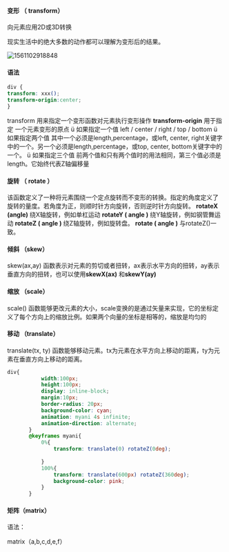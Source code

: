 #### 变形 （ transform）

向元素应用2D或3D转换

现实生活中的绝大多数的动作都可以理解为变形后的结果。

![1561102918848](D:\Users\Administrator\Desktop\briup\笔记\H5+CSS3\images\1561102918848.png)

#### 语法

```css
div {
transform: xxx();
transform-origin:center;
}
```

  transform 用来指定一个变形函数对元素执行变形操作
  **transform-origin** 用于指定 一个元素变形的原点
ü 如果指定一个值
left / center / right / top / bottom
ü 如果指定两个值
其中一个必须是length,percentage，或left, center, right关键字中的一个。另一个必须是length,percentage，或top, center, bottom关键字中的一个。
ü 如果指定三个值
前两个值和只有两个值时的用法相同，第三个值必须是length。它始终代表Z轴偏移量

####  旋转 （ rotate ）
该函数定义了一种将元素围绕一个定点旋转而不变形的转换。指定的角度定义了
旋转的量度。若角度为正，则顺时针方向旋转，否则逆时针方向旋转。
**rotateX (angle)**
绕X轴旋转，例如单杠运动
**rotateY ( angle )**
绕Y轴旋转，例如钢管舞运动
**rotateZ ( angle )**
绕Z轴旋转，例如旋转盘。
**rotate ( angle )**
与rotateZ()一致。

####  倾斜 （skew）
skew(ax,ay) 函数表示对元素的剪切或者扭转，ax表示水平方向的扭转，ay表示垂直方向的扭转，也可以使用**skewX(ax)** 和**skewY(ay)**

#### 缩放 （scale）

scale() 函数能够更改元素的大小，scale变换的是通过矢量来实现，它的坐标定义了每个方向上的缩放比例。如果两个向量的坐标是相等的，缩放是均匀的

#### 移动 （translate）
translate(tx, ty) 函数能够移动元素。tx为元素在水平方向上移动的距离，ty为元素在垂直方向上移动的距离。

````css
div{
           width:100px;
           height:100px;
           display: inline-block;
           margin:10px;
           border-radius: 20px;
           background-color: cyan;
           animation: myani 4s infinite;
           animation-direction: alternate;
       }
       @keyframes myani{
           0%{
               transform: translate(0) rotateZ(0deg);
               
           }
           100%{
               transform: translate(600px) rotateZ(360deg);
               background-color: pink;
           }
       }
````

#### 矩阵（matrix）

语法：

matrix（a,b,c,d,e,f）